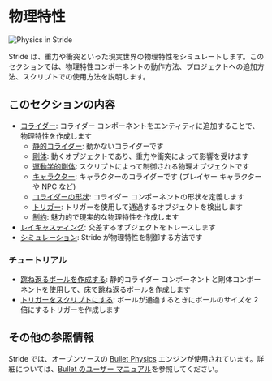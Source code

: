 # 物理特性

![Physics in Stride](media/physics-index-physics-in-stride.png)

Stride は、重力や衝突といった現実世界の物理特性をシミュレートします。このセクションでは、物理特性コンポーネントの動作方法、プロジェクトへの追加方法、スクリプトでの使用方法を説明します。

## このセクションの内容

* [コライダー](colliders.md): コライダー コンポーネントをエンティティに追加することで、物理特性を作成します
    * [静的コライダー](static-colliders.md): 動かないコライダーです
    * [剛体](rigid-bodies.md): 動くオブジェクトであり、重力や衝突によって影響を受けます
    * [運動学的剛体](kinematic-rigid-bodies.md): スクリプトによって制御される物理オブジェクトです
    * [キャラクター](characters.md): キャラクターのコライダーです (プレイヤー キャラクターや NPC など)
    * [コライダーの形状](collider-shapes.md): コライダー コンポーネントの形状を定義します
    * [トリガー](triggers.md): トリガーを使用して通過するオブジェクトを検出します
    * [制約](constraints.md): 魅力的で現実的な物理特性を作成します
* [レイキャスティング](raycasting.md): 交差するオブジェクトをトレースします
* [シミュレーション](simulation.md): Stride が物理特性を制御する方法です

### チュートリアル

* [跳ね返るボールを作成する](create-a-bouncing-ball.md): 静的コライダー コンポーネントと剛体コンポーネントを使用して、床で跳ね返るボールを作成します
* [トリガーをスクリプトにする](script-a-trigger.md): ボールが通過するときにボールのサイズを 2 倍にするトリガーを作成します

## その他の参照情報

Stride では、オープンソースの [Bullet Physics](http://bulletphysics.org/wordpress/) エンジンが使用されています。詳細については、[Bullet のユーザー マニュアル](https://github.com/bulletphysics/bullet3/blob/master/docs/Bullet_User_Manual.pdf)を参照してください。
